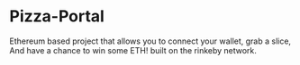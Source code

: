 # Pizza-Portal

Ethereum based project that allows you to connect your wallet, grab a slice, And have a chance to win some ETH! 
built on the rinkeby network.

